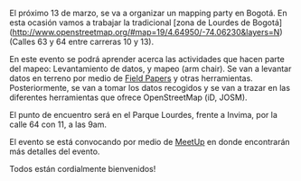 El próximo 13 de marzo, se va a organizar un mapping party en Bogotá.
En esta ocasión vamos a trabajar la tradicional [zona de Lourdes de Bogotá]
(http://www.openstreetmap.org/#map=19/4.64950/-74.06230&layers=N) 
(Calles 63 y 64 entre carreras 10 y 13).

En este evento se podrá aprender acerca las actividades que hacen parte del
mapeo: Levantamiento de datos, y mapeo (arm chair).
Se van a levantar datos en terreno por medio de
[Field Papers](http://fieldpapers.org/atlases/2uojxbjc)
y otras herramientas.
Posteriormente, se van a tomar los datos recogidos y se van a trazar en
las diferentes herramientas que ofrece OpenStreetMap (iD, JOSM).

El punto de encuentro será en el Parque Lourdes, frente a Invima, por
la calle 64 con 11, a las 9am.

El evento se está convocando por medio de 
[MeetUp](http://www.meetup.com/Maptime-Colombia-OSM/events/228832727/)
en donde encontrarán más detalles del evento.

Todos están cordialmente bienvenidos!
